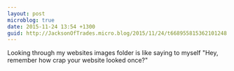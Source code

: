 ```yaml
---
layout: post
microblog: true
date: 2015-11-24 13:54 +1300
guid: http://JacksonOfTrades.micro.blog/2015/11/24/t668955815362101248.html
---
```

Looking through my websites images folder is like saying to myself "Hey, remember how crap your website looked once?"
